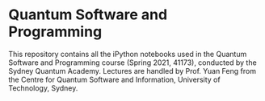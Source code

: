 # Quantum Software and Programming
This repository contains all the iPython notebooks used in the Quantum Software and Programming course (Spring 2021, 41173), conducted by the Sydney Quantum Academy. Lectures are handled by Prof. Yuan Feng from the Centre for Quantum Software and Information, University of Technology, Sydney.
